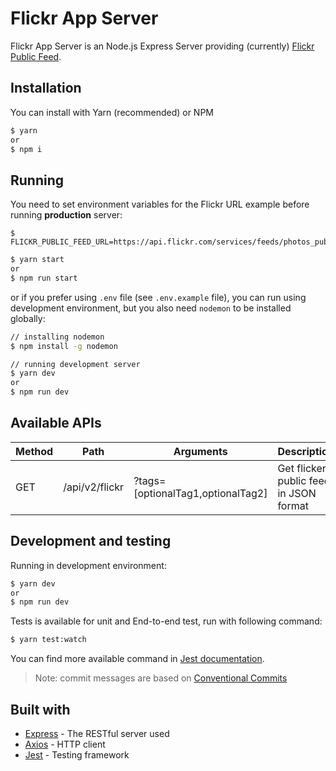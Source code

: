 # Flickr App Server

Flickr App Server is an Node.js Express Server providing (currently) [Flickr Public Feed](https://www.flickr.com/services/feeds/docs/photos_public/).

## Installation

You can install with Yarn (recommended) or NPM

```bash
$ yarn
or
$ npm i
```

## Running

You need to set environment variables for the Flickr URL
example before running **production** server:

```
$ FLICKR_PUBLIC_FEED_URL=https://api.flickr.com/services/feeds/photos_public.gne
```

```bash
$ yarn start
or
$ npm run start
```

or if you prefer using `.env` file (see `.env.example` file), you can run using development environment,
but you also need `nodemon` to be installed globally:

```bash
// installing nodemon
$ npm install -g nodemon
```

```bash
// running development server
$ yarn dev
or
$ npm run dev
```

## Available APIs

| Method | Path           | Arguments                         | Description                            |
| ------ | -------------- | --------------------------------- | -------------------------------------- |
| GET    | /api/v2/flickr | ?tags=[optionalTag1,optionalTag2] | Get flicker public feed in JSON format |

## Development and testing

Running in development environment:

```bash
$ yarn dev
or
$ npm run dev
```

Tests is available for unit and End-to-end test, run with following command:

```bash
$ yarn test:watch
```

You can find more available command in [Jest documentation](https://jestjs.io/).

> Note: commit messages are based on [Conventional Commits](https://www.conventionalcommits.org/en/v1.0.0/)

## Built with

- [Express](https://expressjs.com/) - The RESTful server used
- [Axios](https://github.com/axios/axios) - HTTP client
- [Jest](https://jestjs.io/) - Testing framework
